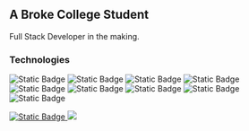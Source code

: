 ## A Broke College Student 

Full Stack Developer in the making.

### Technologies
![Static Badge](https://img.shields.io/badge/Java-grey?style=for-the-badge&logo=java&logoColor=blue&logoSize=auto)
![Static Badge](https://img.shields.io/badge/Javafx-grey?style=for-the-badge&logo=java&logoColor=blue&logoSize=auto)
![Static Badge](https://img.shields.io/badge/Javascript-grey?style=for-the-badge&logo=javascript&logoSize=20px)
![Static Badge](https://img.shields.io/badge/HTML-grey?style=for-the-badge&logo=html5&logoSize=auto)
![Static Badge](https://img.shields.io/badge/CSS-grey?style=for-the-badge&logo=css3&logoColor=blue&logoSize=auto)
![Static Badge](https://img.shields.io/badge/MySQL-grey?style=for-the-badge&logo=mysql&logoSize=auto)
![Static Badge](https://img.shields.io/badge/Postgres-grey?style=for-the-badge&logo=postgresql&logoSize=auto)
![Static Badge](https://img.shields.io/badge/node.js-grey?style=for-the-badge&logo=nodedotjs&logoSize=auto)
![Static Badge](https://img.shields.io/badge/canva-grey?style=for-the-badge&logo=canva&logoSize=auto)

<div>
<a href="https://www.linkedin.com/in/khairongonzales/"><img alt="Static Badge" src="https://img.shields.io/badge/LinkedIn-grey?style=for-the-badge&logoSize=auto&color=white&link=https%3A%2F%2Fwww.linkedin.com%2Fin%2Fkhairongonzales%2F">
<a href="https://visitorbadge.io/status?path=https%3A%2F%2Fgithub.com%2FKhaironGonzales%2FKhaironGonzales"><img src="https://api.visitorbadge.io/api/visitors?path=https%3A%2F%2Fgithub.com%2FKhaironGonzales%2FKhaironGonzales&label=Visitors&labelColor=%23ffffff&countColor=%23555555" /></a>
</div>


